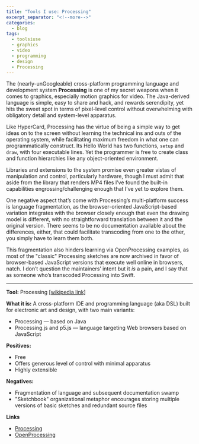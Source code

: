 ```yaml
---
title: "Tools I use: Processing"
excerpt_separator: "<!--more-->"
categories:
  - blog
tags: 
  - toolsiuse
  - graphics
  - video
  - programming
  - design
  - Processing
---
```





The (nearly-unGoogleable) cross-platform programming language and development system **Processing** is one of my secret weapons when it comes to graphics, especially motion graphics for video. The Java-derived language is simple, easy to share and hack, and rewards serendipity, yet hits the sweet spot in terms of pixel-level control without overwhelming with obligatory detail and system-level apparatus. 

<!--more-->

Like HyperCard, Processing has the virtue of being a simple way to get ideas on to the screen without learning the technical ins and outs of the operating system, while facilitating maximum freedom in what one can programmatically construct. Its Hello World has two functions, `setup` and `draw`, with four executable lines. Yet the programmer is free to create class and function hierarchies like any object-oriented environment. 

Libraries and extensions to the system promise even greater vistas of manipulation and control, particularly hardware, though I must admit that aside from the library that renders MP4 files I’ve found the built-in capabilities engrossing/challenging enough that I’ve yet to explore them.

One negative aspect that’s come with Processing’s multi-platform success is language fragmentation, as the browser-oriented JavaScript-based variation integrates with the browser closely enough that even the drawing model is different, with no straightforward translation between it and the original version. There seems to be no documentation available about the differences, either, that could facilitate transcoding from one to the other, you simply have to learn them both.

This fragmentation also hinders learning via OpenProcessing examples, as most of the "classic" Processing sketches are now archived in favor of browser-based JavaScript versions that execute well online in browsers, natch. I don’t question the maintainers’ intent but it *is* a pain, and I say that as someone who’s transcoded Processing into Swift.

---

**Tool:**  Processing [[wikipedia link]](https://en.wikipedia.org/wiki/Processing_(programming_language))

**What it is:**  A cross-platform IDE and programming language (aka DSL) built for electronic art and design, with two main variants:
- Processing — based on Java
- Processing.js and p5.js — language targeting Web browsers based on JavaScript
	
**Positives:**  
- Free
- Offers generous level of control with minimal apparatus
- Highly extensible 
	
**Negatives:** 
- Fragmentation of language and subsequent documentation swamp
- "Sketchbook" organizational metaphor encourages storing multiple versions of basic sketches and redundant source files 

**Links**
- [Processing](https://processing.org/)
- [OpenProcessing](https://openprocessing.org/)